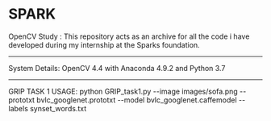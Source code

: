 # SPARK
OpenCV Study : This repository acts as an archive for all the code i have developed during my internship at the Sparks foundation. 
*****
System Details: OpenCV 4.4 with Anaconda 4.9.2 and Python 3.7
*****
GRIP TASK 1 USAGE:
python GRIP_task1.py --image images/sofa.png --prototxt bvlc_googlenet.prototxt --model bvlc_googlenet.caffemodel --labels synset_words.txt
